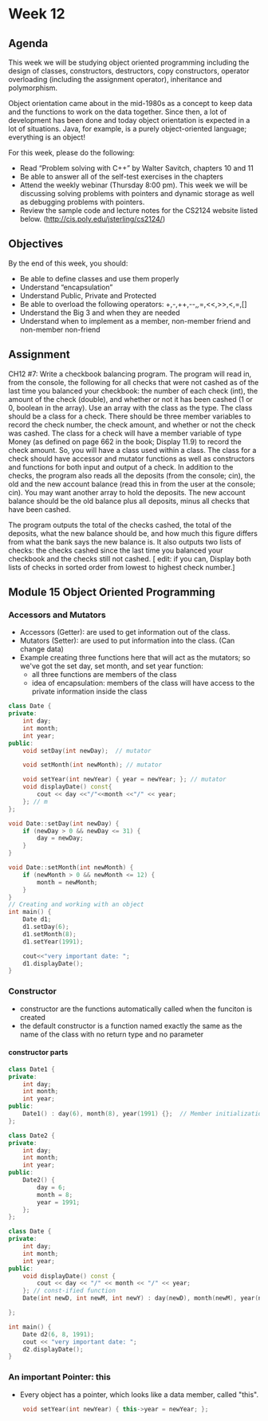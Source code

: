 # Week 12
## Agenda

This week we will be studying object oriented programming including the design of classes, constructors, destructors, copy constructors, operator overloading (including the assignment operator), inheritance and polymorphism. 

Object orientation came about in the mid-1980s as a concept to keep data and the functions to work on the data together.  Since then, a lot of development has been done and today object orientation is expected in a lot of situations.  Java, for example, is a purely object-oriented language; everything is an object!

For this week, please do the following:

- Read “Problem solving with C++” by Walter Savitch, chapters 10 and 11
- Be able to answer all of the self-test exercises in the chapters
- Attend the weekly webinar (Thursday 8:00 pm). This week we will be discussing solving problems with pointers and dynamic storage as well as debugging problems with pointers.
- Review the sample code and lecture notes for the CS2124 website listed below. (http://cis.poly.edu/jsterling/cs2124/)

## Objectives
By the end of this week, you should:

- Be able to define classes and use them properly
- Understand “encapsulation”
- Understand Public, Private and Protected
- Be able to overload the following operators: +,-,++,--,*,*=,<<,>>,<,=,[]
- Understand the Big 3 and when they are needed
- Understand when to implement as a member, non-member friend and non-member non-friend

## Assignment

CH12 #7: Write a checkbook balancing program. The program will read in, from the console, the following for all checks that were not cashed as of the last time you balanced your checkbook: the number of each check (int), the amount of the check (double), and whether or not it has been cashed (1 or 0, boolean in the array). Use an array with the class as the type. The class should be a class for a check. There should be three member variables to record the check number, the check amount, and whether or not the check was cashed. The class for a check will have a member variable of type Money (as defined on page 662 in the book; Display 11.9) to record the check amount. So, you will have a class used within a class. The class for a check should have accessor and mutator functions as 
well as constructors and functions for both input and output of a check.  In addition to the checks, the program also reads all the deposits (from the console; cin), the old and the new account balance (read this in from the user at the console; cin). You may want another array to hold the deposits. The new account balance should be the old balance plus all deposits, minus all checks that have been cashed.

The program outputs the total of the checks cashed, the total of the deposits, what the new balance should be, and how much this figure differs from what the bank says the new balance is. It also outputs two lists of checks: the checks cashed since the last time you balanced your checkbook and the checks still not cashed. [ edit: if you can, Display both lists of checks in sorted order from lowest to highest check number.]

## Module 15 Object Oriented Programming
### Accessors and Mutators
- Accessors (Getter): are used to get information out of the class.
- Mutators (Setter): are used to put information into the class. (Can change data)
- Example creating three functions here that will act as the mutators; so we've got the set day, set month, and set year function:
    - all three functions are members of the class 
    - idea of encapsulation:  members of the class will have access to the private information inside the class

```c++
class Date {
private:
    int day;
    int month;
    int year;
public:
    void setDay(int newDay);  // mutator

    void setMonth(int newMonth); // mutator

    void setYear(int newYear) { year = newYear; }; // mutator
    void displayDate() const{
        cout << day <<"/"<<month <<"/" << year;
    }; // m
};

void Date::setDay(int newDay) {
    if (newDay > 0 && newDay <= 31) {
        day = newDay;
    }
}

void Date::setMonth(int newMonth) {
    if (newMonth > 0 && newMonth <= 12) {
        month = newMonth;
    }
}
// Creating and working with an object
int main() {
    Date d1;
    d1.setDay(6);
    d1.setMonth(8);
    d1.setYear(1991);

    cout<<"very important date: ";
    d1.displayDate();
}
```

### Constructor 
- constructor are the functions automatically called when the funciton is created
- the default constructor is a function named exactly the same as the name of the class with no return type and no parameter
#### constructor parts
```c++
class Date1 {
private:
    int day;
    int month;
    int year;
public:
    Date1() : day(6), month(8), year(1991) {};  // Member initialization list
};

class Date2 {
private:
    int day;
    int month;
    int year;
public:
    Date2() {
        day = 6;
        month = 8;
        year = 1991;
    };
};
```

```c++
class Date {
private:
    int day;
    int month;
    int year;
public:
    void displayDate() const {
        cout << day << "/" << month << "/" << year;
    }; // const-ified function
    Date(int newD, int newM, int newY) : day(newD), month(newM), year(newY) {}; 

};

int main() {
    Date d2(6, 8, 1991);
    cout << "very important date: ";
    d2.displayDate();
}
```

### An important Pointer: this
- Every object has a pointer, which looks like a data member, called "this".
```c++
    void setYear(int newYear) { this->year = newYear; };
```